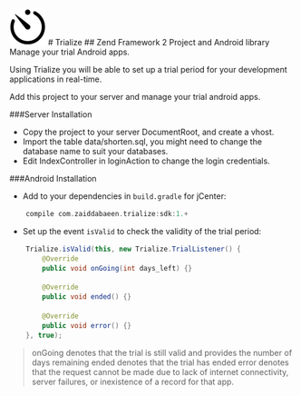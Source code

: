 <img src="https://github.com/zaiddabaeen/trialize/blob/master/public/images/shorten_small.png?raw=true"/>
# Trialize
## Zend Framework 2 Project and Android library
Manage your trial Android apps.

Using Trialize you will be able to set up a trial period for your development applications in real-time.

Add this project to your server and manage your trial android apps.

###Server Installation
* Copy the project to your server DocumentRoot, and create a vhost.<br />
* Import the table data/shorten.sql, you might need to change the database name to suit your databases.<br />
* Edit IndexController in loginAction to change the login credentials.

###Android Installation
* Add to your dependencies in `build.gradle` for jCenter:
```gradle
    compile com.zaiddabaeen.trialize:sdk:1.+
```

* Set up the event `isValid` to check the validity of the trial period:
```java
    Trialize.isValid(this, new Trialize.TrialListener() {
        @Override
        public void onGoing(int days_left) {}

        @Override
        public void ended() {}

        @Override
        public void error() {}
    }, true);
```

> onGoing denotes that the trial is still valid and provides the number of days remaining
> ended denotes that the trial has ended
> error denotes that the request cannot be made due to lack of internet connectivity, server failures, or inexistence of a record for that app.